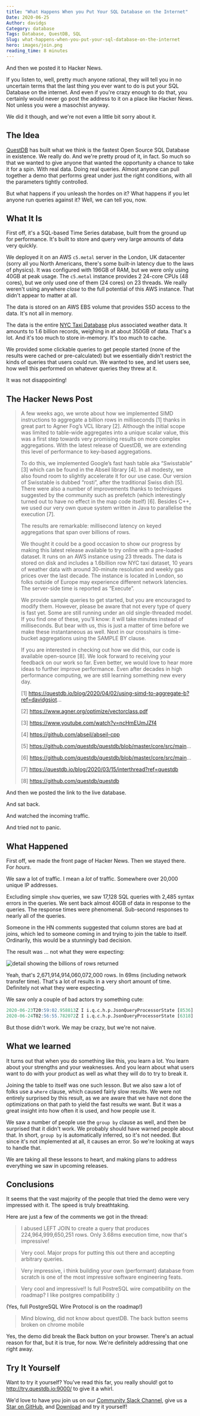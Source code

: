 ```yaml
---
title: "What Happens When you Put Your SQL Database on the Internet"
Date: 2020-06-25
Author: davidgs
Category: database
Tags: Database, QuestDB, SQL
Slug: what-happens-when-you-put-your-sql-database-on-the-internet
hero: images/join.png
reading_time: 8 minutes
---
```


And then we posted it to Hacker News.

If you listen to, well, pretty much anyone rational, they will tell you in no uncertain terms that the last thing you ever want to do is put your SQL Database on the internet. And even if you're crazy enough to do that, you certainly would never go post the address to it on a place like Hacker News. Not unless you were a masochist anyway.

We did it though, and we're not even a little bit sorry about it.

## The Idea

[QuestDB](https://questdb.io/?ref=davidgsiot) has built what we think is the fastest Open Source SQL Database in existence. We really do. And we're pretty proud of it, in fact. So much so that we wanted to give anyone that wanted the opportunity a chance to take it for a spin. With real data. Doing real queries. Almost anyone can pull together a demo that performs great under just the right conditions, with all the parameters tightly controlled.

But what happens if you unleash the hordes on it? What happens if you let anyone run queries against it? Well, we can tell you, now.

## What It Is

First off, it's a SQL-based Time Series database, built from the ground up for performance. It's built to store and query very large amounts of data very quickly.

We deployed it on an AWS `c5.metal` server in the London, UK datacenter (sorry all you North Americans, there's some built-in latency due to the laws of physics). It was configured with 196GB of RAM, but we were only using 40GB at peak usage. The `c5.metal` instance provides 2 24-core CPUs (48 cores), but we only used one of them (24 cores) on 23 threads. We really weren't using anywhere *close* to the full potential of this AWS instance. That didn't appear to matter at all.

The data is stored on an AWS EBS volume that provides SSD access to the data. It's not all in memory.

The data is the entire [NYC Taxi Database](https://www1.nyc.gov/site/tlc/about/tlc-trip-record-data.page) plus associated weather data. It amounts to 1.6 billion records, weighing in at about 350GB of data. That's a lot. And it's too much to store in-memory. It's too much to cache.

We provided some clickable queries to get people started (none of the results were cached or pre-calculated) but we essentially didn't restrict the kinds of queries that users could run. We wanted to see, and let users see, how well this performed on whatever queries they threw at it.

It was not disappointing!

## The Hacker News Post

> A few weeks ago, we wrote about how we implemented SIMD instructions to aggregate a billion rows in milliseconds [1] thanks in great part to Agner Fog’s VCL library [2]. Although the initial scope was limited to table-wide aggregates into a unique scalar value, this was a first step towards very promising results on more complex aggregations. With the latest release of QuestDB, we are extending this level of performance to key-based aggregations.
>
> To do this, we implemented Google’s fast hash table aka “Swisstable” [3] which can be found in the Abseil library [4]. In all modesty, we also found room to slightly accelerate it for our use case. Our version of Swisstable is dubbed “rosti”, after the traditional Swiss dish [5]. There were also a number of improvements thanks to techniques suggested by the community such as prefetch (which interestingly turned out to have no effect in the map code itself) [6]. Besides C++, we used our very own queue system written in Java to parallelise the execution [7].
>
> The results are remarkable: millisecond latency on keyed aggregations that span over billions of rows.
>
> We thought it could be a good occasion to show our progress by making this latest release available to try online with a pre-loaded dataset. It runs on an AWS instance using 23 threads. The data is stored on disk and includes a 1.6billion row NYC taxi dataset, 10 years of weather data with around 30-minute resolution and weekly gas prices over the last decade. The instance is located in London, so folks outside of Europe may experience different network latencies. The server-side time is reported as “Execute”.
>
> We provide sample queries to get started, but you are encouraged to modify them. However, please be aware that not every type of query is fast yet. Some are still running under an old single-threaded model. If you find one of these, you’ll know: it will take minutes instead of milliseconds. But bear with us, this is just a matter of time before we make these instantaneous as well. Next in our crosshairs is time-bucket aggregations using the SAMPLE BY clause.
>
> If you are interested in checking out how we did this, our code is available open-source [8]. We look forward to receiving your feedback on our work so far. Even better, we would love to hear more ideas to further improve performance. Even after decades in high performance computing, we are still learning something new every day.
>
> [1] <https://questdb.io/blog/2020/04/02/using-simd-to-aggregate-b?ref=davidgsiot>...
>
> [2] <https://www.agner.org/optimize/vectorclass.pdf>
>
> [3] <https://www.youtube.com/watch?v=ncHmEUmJZf4>
>
> [4] <https://github.com/abseil/abseil-cpp>
>
> [5] <https://github.com/questdb/questdb/blob/master/core/src/main>...
>
> [6] <https://github.com/questdb/questdb/blob/master/core/src/main>...
>
> [7] <https://questdb.io/blog/2020/03/15/interthread?ref=questdb>
>
> [8] <https://github.com/questdb/questdb>

And then we posted the link to the live database.

And sat back.

And watched the incoming traffic.

And tried not to panic.

## What Happened

First off, we made the front page of Hacker News. Then we stayed there. For *hours*.

We saw a lot of traffic. I mean a *lot* of traffic. Somewhere over 20,000 unique IP addresses.

Excluding simple `show` queries, we saw 17,128 SQL queries with 2,485 syntax errors in the queries. We sent back almost 40GB of data in response to the queries. The response times were phenomenal. Sub-second responses to nearly all of the queries.

Someone in the HN comments suggested that column stores are bad at joins, which led to someone coming in and trying to join the table to itself. Ordinarily, this would be a stunningly bad decision.

The result was ... not what they were expecting:

![detail showing the billions of rows returned](/posts/category/database/images/join.png)

Yeah, that's 2,671,914,914,060,072,000 rows. In 69ms (including network transfer time). That's a lot of results in a very short amount of time. Definitely not what they were expecting.

We saw only a couple of bad actors try something cute:

```sql
2020-06-23T20:59:02.958813Z I i.q.c.h.p.JsonQueryProcessorState [8536] exec [q='drop table trips']
2020-06-24T02:56:55.782072Z I i.q.c.h.p.JsonQueryProcessorState [6318] exec [q='drop *']
```

But those didn't work. We may be crazy, but we're not naive.

## What we learned

It turns out that when you do something like this, you learn a lot. You learn about your strengths and your weaknesses. And you learn about what users want to do with your product as well as what they will do to try to break it.

Joining the table to itself was one such lesson. But we also saw a lot of folks use a `where` clause, which caused fairly slow results. We were not entirely surprised by this result, as we are aware that we have not done the optimizations on that path to yield the fast results we want. But it was a great insight into how often it is used, and how people use it.

We saw a number of people use the `group by` clause as well, and then be surprised that it didn't work. We probably should have warned people about that. In short, `group by` is automatically inferred, so it's not needed. But since it's not implemented at all, it causes an error. So we're looking at ways to handle that.

We are taking all these lessons to heart, and making plans to address everything we saw in upcoming releases.

## Conclusions

It seems that the vast majority of the people that tried the demo were very impressed with it. The speed is truly breathtaking.

Here are just a few of the comments we got in the thread:

> I abused LEFT JOIN to create a query that produces 224,964,999,650,251 rows. Only 3.68ms execution time, now that's impressive!

> Very cool. Major props for putting this out there and accepting arbitrary queries.

> Very impressive, i think building your own (performant) database from scratch is one of the most impressive software engineering feats.

> Very cool and impressive!! Is full PostreSQL wire compatibility on the roadmap? I like postgres compatibility :)

(Yes, full PostgreSQL Wire Protocol is on the roadmap!)

> Mind blowing, did not know about questDB. The back button seems broken on chrome mobile

Yes, the demo did break the Back button on your browser. There's an actual reason for that, but it is true, for now. We're definitely addressing that one right away.

## Try It Yourself

Want to try it yourself? You've read this far, you really should! got to <http://try.questdb.io:9000/> to give it a whirl.

We'd love to have you join us on our [Community Slack Channel](https://serieux-saucisson-79115.herokuapp.com/), give us a [Star on GitHub](https://github.com/questdb/questdb), and [Download](https://questdb.io/getstarted) and try it yourself!
